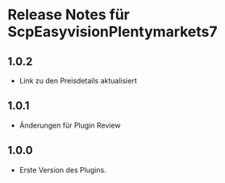 # Release Notes für ScpEasyvisionPlentymarkets7

## 1.0.2
- Link zu den Preisdetails aktualisiert

## 1.0.1
- Änderungen für Plugin Review

## 1.0.0
- Erste Version des Plugins.

